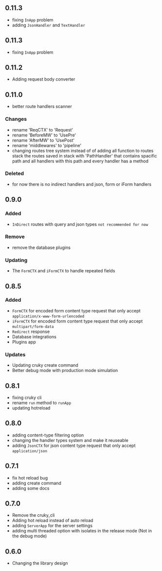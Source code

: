 ## 0.11.3

- fixing `InApp` problem
- adding `JsonHandler` and `TextHandler`

## 0.11.3

- fixing `InApp` problem

## 0.11.2

- Adding request body converter

## 0.11.0

- better route handlers scanner

### Changes
- rename 'ReqCTX' to 'Request'
- rename 'BeforeMW' to 'UsePre'
- rename 'AfterMW' to 'UsePost'
- rename 'middlewares' to 'pipeline'
- changing routes tree system instead of of adding all function to routes stack the routes saved in stack with 'PathHandler' that contains spacific path and all handlers with this path and every handler has a method

### Deleted
- for now there is no indirect handlers and json, form or iForm handlers

## 0.9.0

### Added
- `InDirect` routes with query and json types `not recommended for now`

### Remove
- remove the database plugins

### Updating
- The `FormCTX` and `iFormCTX` to handle repeated fields

## 0.8.5

### Added
- `FormCTX` for encoded form content type request that only accept `application/x-www-form-urlencoded`
- `iFormCTX` for encoded form content type request that only accept `multipart/form-data`
- `Redirect` response
- Database integrations
- Plugins app

### Updates
- Updating cruky create command
- Better debug mode with production mode simulation

## 0.8.1

- fixing cruky cli
- rename `run` method to `runApp`
- updating hotreload

## 0.8.0

- adding content-type filtering option
- changing the handler types system and make it reuseable
- adding `JsonCTX` for json content type request that only accept `application/json`

## 0.7.1

- fix hot reload bug
- adding create command
- adding some docs

## 0.7.0

- Remove the cruky_cli
- Adding hot reload instead of auto reload
- adding `ServerApp` for the server settings
- adding multi threaded option with isolates in the release mode (Not in the debug mode)

## 0.6.0

- Changing the library design
